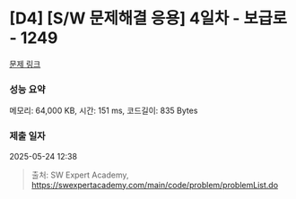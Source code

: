 # [D4] [S/W 문제해결 응용] 4일차 - 보급로 - 1249 

[문제 링크](https://swexpertacademy.com/main/code/problem/problemDetail.do?contestProbId=AV15QRX6APsCFAYD) 

### 성능 요약

메모리: 64,000 KB, 시간: 151 ms, 코드길이: 835 Bytes

### 제출 일자

2025-05-24 12:38



> 출처: SW Expert Academy, https://swexpertacademy.com/main/code/problem/problemList.do